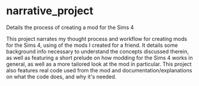 # narrative_project
Details the process of creating a mod for the Sims 4

This project narrates my thought process and workflow for creating mods for the Sims 4, using of the mods I created for a friend. It details some background info necessary to understand the concepts discussed therein, as well as featuring a short prelude on how modding for the Sims 4 works in general, as well as a more tailored look at the mod in particular. This project also features real code used from the mod and documentation/explanations on what the code does, and why it's needed.
